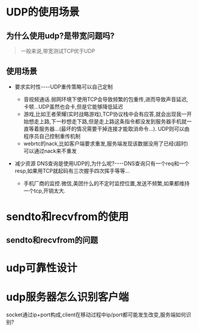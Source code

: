 # UDP的使用场景
## 为什么使用udp?是带宽问题吗?
> 一般来说,带宽测试TCP优于UDP

## 使用场景
+ 要求实时性----UDP重传策略可以自己定制
    + 音视频通话.弱网环境下使用TCP会导致频繁的包重传,进而导致声音延迟,卡顿...UDP虽然也会卡,但是它能够降低延迟
    + 游戏,比如王者荣耀(实时战略游戏),TCP协议栈中会有应答,就会出现我一开始想走上路,下一秒想走下路,但是走上路这条指令都没发到服务器手机就一直等着服务器...(最坏的情况需要干掉连接才能取消命令...).  UDP则可以由程序员自己控制重传机制
    + webrtc的nack,比如客户端要求重发,服务端发现该数据没用了已经(超时)可以通过nack来不重发

+ 减少资源
DNS查询是使用UDP的,为什么呢?----DNS查询只有一个req和一个resp,如果用TCP就起码有三次握手四次挥手等等...
    + 手机厂商的监控.微信,美团什么的不定时监控位置,发送不频繁,如果都维持一个tcp,开销太大.

# sendto和recvfrom的使用
## sendto和recvfrom的问题



# udp可靠性设计

# udp服务器怎么识别客户端
socket通过ip+port构成,client在移动过程中ip/port都可能发生改变,服务端如何识别?




